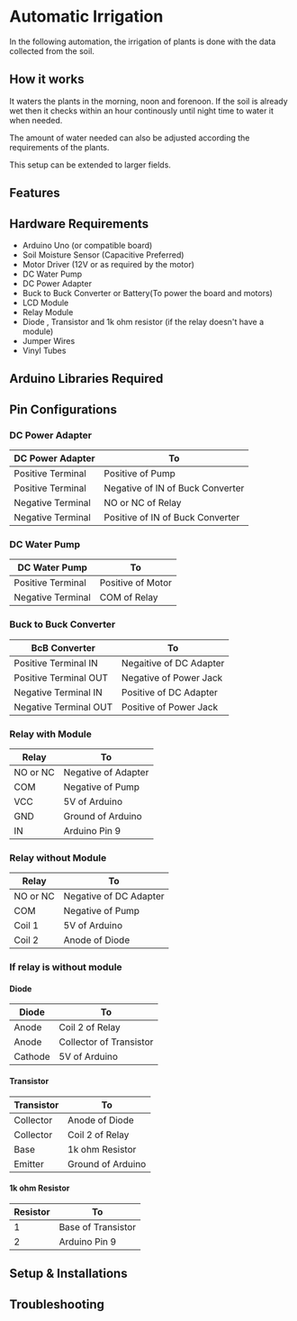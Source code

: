 # Automatic Irrigation

In the following automation, the irrigation of plants is done with the data collected from the soil.

## How it works

It waters the plants in the morning, noon and forenoon. If the soil is already wet then it checks within an hour continously until night time to water it when needed.

The amount of water needed can also be adjusted according the requirements of the plants.

This setup can be extended to larger fields.

## Features



## Hardware Requirements

- Arduino Uno (or compatible board)
- Soil Moisture Sensor (Capacitive Preferred)
- Motor Driver (12V or as required by the motor)
- DC Water Pump 
- DC Power Adapter
- Buck to Buck Converter or Battery(To power the board and motors)
- LCD Module
- Relay Module
- Diode , Transistor and 1k ohm resistor (if the relay doesn't have a module)
- Jumper Wires
- Vinyl Tubes


## Arduino Libraries Required




## Pin Configurations

### DC Power Adapter

| DC Power Adapter | To |
|-----------|-------------|
| Positive Terminal | Positive of Pump |
| Positive Terminal | Negative of IN of Buck Converter |
| Negative Terminal | NO or NC of Relay |
| Negative Terminal | Positive of IN of Buck Converter |

### DC Water Pump

| DC Water Pump | To |
|-----------|-------------|
| Positive Terminal | Positive of Motor |
| Negative Terminal | COM of Relay |

### Buck to Buck Converter

| BcB Converter | To |
|-----------|-------------|
| Positive Terminal IN | Negaitive of DC Adapter |
| Positive Terminal OUT| Negative of Power Jack |
| Negative Terminal IN | Positive of DC Adapter |
| Negative Terminal OUT| Positive of Power Jack |


### Relay with Module

| Relay | To |
|-----------|-------------|
| NO or NC | Negative of Adapter |
| COM | Negative of Pump |
| VCC | 5V of Arduino |
| GND | Ground of Arduino |
| IN | Arduino Pin 9 |

### Relay without Module

| Relay | To |
|-----------|-------------|
| NO or NC | Negative of DC Adapter |
| COM | Negative of Pump |
| Coil 1 | 5V of Arduino |
| Coil 2 | Anode of Diode |

### If relay is without module

#### Diode 

| Diode | To |
|-----------|-------------|
| Anode | Coil 2 of Relay |
| Anode | Collector of Transistor |
| Cathode | 5V of Arduino |

#### Transistor 

| Transistor | To |
|-----------|-------------|
| Collector | Anode of Diode |
| Collector | Coil 2 of Relay |
| Base | 1k ohm Resistor |
| Emitter | Ground of Arduino |

#### 1k ohm Resistor

| Resistor | To |
|-----------|-------------|
| 1 | Base of Transistor |
| 2 | Arduino Pin 9 |


## Setup & Installations



## Troubleshooting


